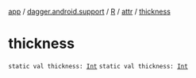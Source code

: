 [app](../../../index.md) / [dagger.android.support](../../index.md) / [R](../index.md) / [attr](index.md) / [thickness](./thickness.md)

# thickness

`static val thickness: `[`Int`](https://kotlinlang.org/api/latest/jvm/stdlib/kotlin/-int/index.html)
`static val thickness: `[`Int`](https://kotlinlang.org/api/latest/jvm/stdlib/kotlin/-int/index.html)